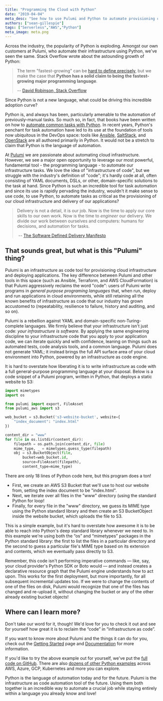 ```yaml
---
title: "Programming the Cloud with Python"
date: "2019-04-04"
meta_desc: "See how to use Pulumi and Python to automate provisioning of cloud infrastructure and delivery of applications."
authors: ["sean-gillespie"]
tags: ["Serverless","AWS","Python"]
meta_image: meta.png
---
```


Across the industry, the popularity of Python is exploding. Amongst our
own customers at Pulumi, who automate their infrastructure using Python,
we've seen the same. Stack Overflow wrote about the astounding growth
of Python:

> The term "fastest-growing" can be [hard to define
> precisely](https://xkcd.com/1102/), but we make the case that **Python
> has a solid claim to being the fastest-growing major programming
> language**.
>
> -- [David Robinson, Stack Overflow](https://stackoverflow.blog/2017/09/06/incredible-growth-python/)

Since Python is not a new language, what could be driving this incredible adoption curve?

Python is, and always has been, particularly amenable to the automation
of previously-manual tasks. So much so, in fact, that books have been
written on how to [automate common tasks with Python](https://automatetheboringstuff.com/). In recent years, Python's
penchant for task automation have led to its use at the foundation of
tools now ubiquitous in the DevOps space: tools like
[Ansible](https://www.ansible.com/),
[SaltStack](https://www.saltstack.com/), and
[OpenStack](https://www.openstack.org/) are all authored primarily in
Python. It would not be a stretch to claim that Python is the language
of automation.

At [Pulumi](https://pulumi.com) we are passionate about automating cloud infrastructure.
However, we see a major open opportunity to leverage our most powerful,
fundamental tool - the programming language - to automate our
infrastructure tasks. We love the idea of "infrastructure of code", but
we struggle with the industry's definition of "code"; it's hardly code
at all, often consisting of YAML documents, DSLs, or other,
domain-specific solutions to the task at hand. Since Python is such an
incredible tool for task automation and since its use is rapidly
pervading the industry, wouldn't it make sense to use code, to use
Python, to automate tasks as critical as the provisioning of our cloud
infrastructure and delivery of our applications?

> Delivery is not a detail, it is our job. Now is the time to apply our
> core skills to our own work. Now is the time to *engineer* our
> delivery. We divide our work between ourselves and computers: humans
> for decisions, and automation for tasks.
>
> -- [The Software Defined Delivery Manifesto](https://github.com/sdd-manifesto/manifesto)

## That sounds great, but what is this "Pulumi" thing?

Pulumi is an infrastructure as code tool for provisioning cloud
infrastructure and deploying applications. The key difference between
Pulumi and other tools in this space (such as Ansible, Terraform, and
AWS CloudFormation) is that Pulumi aggressively reclaims the word
"code": users of Pulumi write programs in *general purpose programing languages*
that, when run, deploy and run applications in cloud
environments, while still retaining all the known benefits of
infrastructure as code that our industry has grown accustomed to
(repeatability, resilience to failure, history and auditing, and so
on).

Pulumi is a rebellion against YAML and domain-specific
non-Turing-complete languages. We firmly believe that your
infrastructure isn't just code: *your infrastructure is software.* By
applying the same engineering discipline to your infrastructure code
that you apply to your application code, we can iterate quickly and with
confidence, leaning on things such as automated tests, code analysis
tools, and a common language. Pulumi does not generate YAML; it instead
brings the full API surface area of your cloud environment into Python,
powered by an infrastructure as code engine.

It is hard to overstate how liberating it is to write infrastructure as
code with a full general-purpose programming language at your disposal.
Below is a code snippet of a Pulumi program, written in Python, that
deploys a static website to S3:

```python
import mimetypes
import os

from pulumi import export, FileAsset
from pulumi_aws import s3

web_bucket = s3.Bucket('s3-website-bucket', website={
    "index_document": "index.html"
})

content_dir = "www"
for file in os.listdir(content_dir):
    filepath = os.path.join(content_dir, file)
    mime_type, _ = mimetypes.guess_type(filepath)
    obj = s3.BucketObject(file,
        bucket=web_bucket.id,
        source=FileAsset(filepath),
        content_type=mime_type)
```

There are only 18 lines of Python code here, but this program does a
ton!

- First, we create an AWS S3 Bucket that we'll use to host our
  website from, setting the index document to
  be "index.html".
- Next, we iterate over all files in the "www" directory (using the
  standard Python for loop!
- Finally, for every file in the "www" directory, we guess its MIME
  type using the Python standard library and then create an S3
  BucketObject inside the website bucket, which uploads the file to
  S3.

This is a simple example, but it's hard to overstate how awesome it is to be able to reach into
Python's deep standard library whenever we need to. In this example we're using both the “os” and
“mimetypes” packages in the Python standard library: the first to list the files in a particular
directory and the second to guess a particular file's MIME type based on its extension and contents,
which we eventually pass directly to S3.

Remember, this code isn't performing imperative commands — like, say, your cloud provider's Python
SDK or Boto would — and instead creates a declarative resource graph that the Pulumi engine understands
how to act upon. This works for the first deployment, but more importantly, for all subsequent
incremental updates too. If we were to change the contents of one of the files on disk, Pulumi would
recognize that one of the files has changed and re-upload it, without changing the bucket or any of
the other already existing bucket objects!

## Where can I learn more?

Don't take our word for it, though! We'd love for you to check it out and see for yourself how
great it is to reclaim the “code” in “infrastructure as code”.

If you want to know more about Pulumi and the things it can do for you, check out the [Getting Started](/docs/quickstart/) page and [Documentation](/docs/) for more information.

If you'd like to try the above example out for yourself, we've put the [full code on GitHub](https://github.com/pulumi/examples/tree/master/aws-py-s3-folder). There are also [dozens of other Python examples](https://github.com/pulumi/examples) across AWS, Azure, GCP, Kubernetes and more you can explore.

Python is the language of automation today and for the future. Pulumi is the infrastructure as
code automation tool of the future. Using them both together is an incredible way to automate a
crucial job while staying entirely within a language you already know and love!
